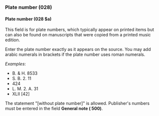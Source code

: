 ### Plate number (028)

#### Plate number (028 $a)
This field is for plate numbers, which typically appear on printed items but can also be found on manuscripts that were
copied from a printed music edition.

Enter the plate number exactly as it appears on the source. You may add arabic numerals in brackets if the plate number
uses roman numerals.

_Examples_:

- B. & H. 8533
- S. B. 2. 11
- 424
- L. M. 2. A. 31
- XLII [42]

The statement "[without plate number]" is allowed. Publisher's numbers must be entered in the field **General note (
500)**.
